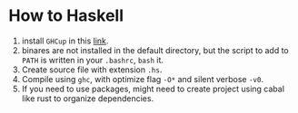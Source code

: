 # How to Haskell

1. install `GHCup` in this [link](https://www.haskell.org/ghcup/).
2. binares are not installed in the default directory, but the script to add to `PATH` is written in your `.bashrc`, `bash` it.
3. Create source file with extension `.hs`.
4. Compile using `ghc`, with optimize flag `-O*` and silent verbose `-v0`.
5. If you need to use packages, might need to create project using cabal like rust to organize dependencies.
